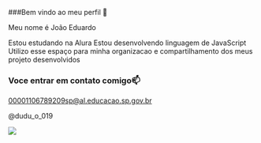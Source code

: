 ###Bem vindo ao meu perfil 💙

Meu nome é João Eduardo

Estou estudando na Alura
Estou desenvolvendo linguagem de JavaScript
Utilizo esse espaço para minha organizacao e compartilhamento dos meus projeto desenvolvidos 

### Voce entrar em contato comigo📫

00001106789209sp@al.educacao.sp.gov.br

@dudu_o_019

![](https://media.tenor.com/ovPzq3K9F2kAAAAi/cristiano-ronaldo.gif~)
